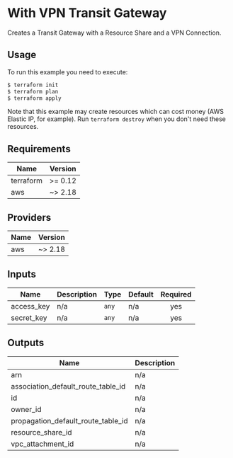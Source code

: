 # With VPN Transit Gateway

Creates a Transit Gateway with a Resource Share and a VPN Connection.

## Usage

To run this example you need to execute:

```bash
$ terraform init
$ terraform plan
$ terraform apply
```

Note that this example may create resources which can cost money (AWS Elastic IP, for example). Run `terraform destroy` when you don't need these resources.

<!-- BEGINNING OF PRE-COMMIT-TERRAFORM DOCS HOOK -->
## Requirements

| Name | Version |
|------|---------|
| terraform | >= 0.12 |
| aws | ~> 2.18 |

## Providers

| Name | Version |
|------|---------|
| aws | ~> 2.18 |

## Inputs

| Name | Description | Type | Default | Required |
|------|-------------|------|---------|:--------:|
| access\_key | n/a | `any` | n/a | yes |
| secret\_key | n/a | `any` | n/a | yes |

## Outputs

| Name | Description |
|------|-------------|
| arn | n/a |
| association\_default\_route\_table\_id | n/a |
| id | n/a |
| owner\_id | n/a |
| propagation\_default\_route\_table\_id | n/a |
| resource\_share\_id | n/a |
| vpc\_attachment\_id | n/a |

<!-- END OF PRE-COMMIT-TERRAFORM DOCS HOOK -->

